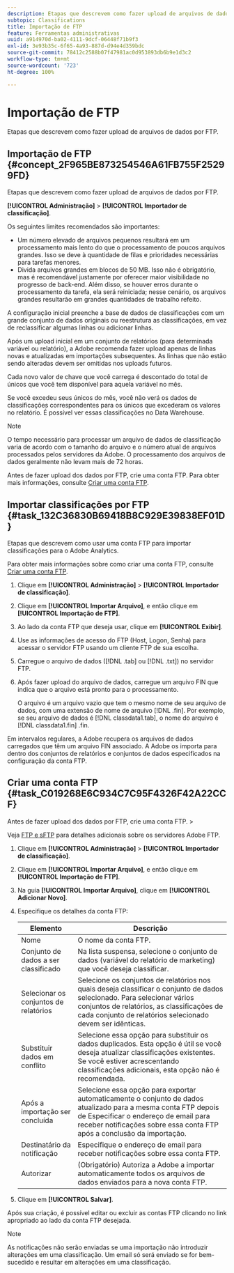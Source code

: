 ```yaml
---
description: Etapas que descrevem como fazer upload de arquivos de dados por FTP.
subtopic: Classifications
title: Importação de FTP
feature: Ferramentas administrativas
uuid: a914970d-ba02-4111-9dcf-06448f71b9f3
exl-id: 3e93b35c-6f65-4a93-887d-d94e4d359bdc
source-git-commit: 78412c2588b07f47981ac0d953893db6b9e1d3c2
workflow-type: tm+mt
source-wordcount: '723'
ht-degree: 100%

---
```


# Importação de FTP

Etapas que descrevem como fazer upload de arquivos de dados por FTP.

## Importação de FTP {#concept_2F965BE873254546A61FB755F25299FD}

Etapas que descrevem como fazer upload de arquivos de dados por FTP.

**[!UICONTROL Administração]** > **[!UICONTROL Importador de classificação]**.

Os seguintes limites recomendados são importantes:

* Um número elevado de arquivos pequenos resultará em um processamento mais lento do que o processamento de poucos arquivos grandes. Isso se deve à quantidade de filas e prioridades necessárias para tarefas menores.
* Divida arquivos grandes em blocos de 50 MB. Isso não é obrigatório, mas é recomendável justamente por oferecer maior visibilidade no progresso de back-end. Além disso, se houver erros durante o processamento da tarefa, ela será reiniciada; nesse cenário, os arquivos grandes resultarão em grandes quantidades de trabalho refeito.

A configuração inicial preenche a base de dados de classificações com um grande conjunto de dados originais ou reestrutura as classificações, em vez de reclassificar algumas linhas ou adicionar linhas.

Após um upload inicial em um conjunto de relatórios (para determinada variável ou relatório), a Adobe recomenda fazer upload apenas de linhas novas e atualizadas em importações subsequentes. As linhas que não estão sendo alteradas devem ser omitidas nos uploads futuros.

Cada novo valor de chave que você carrega é descontado do total de únicos que você tem disponível para aquela variável no mês.

Se você excedeu seus únicos do mês, você não verá os dados de classificações correspondentes para os únicos que excederam os valores no relatório. É possível ver essas classificações no Data Warehouse.

>[!NOTE]
>
>O tempo necessário para processar um arquivo de dados de classificação varia de acordo com o tamanho do arquivo e o número atual de arquivos processados pelos servidores da Adobe. O processamento dos arquivos de dados geralmente não levam mais de 72 horas.

Antes de fazer upload dos dados por FTP, crie uma conta FTP. Para obter mais informações, consulte [Criar uma conta FTP](/help/components/classifications/importer/c-uploading-saint-data-files-via-ftp.md#task_C019268E6C934C7C95F4326F42A22CCF).

## Importar classificações por FTP {#task_132C36830B69418B8C929E39838EF01D}

<!-- 

t_upload_a_saint_data_file_via_ftp.xml

 -->

Etapas que descrevem como usar uma conta FTP para importar classificações para o Adobe Analytics.

Para obter mais informações sobre como criar uma conta FTP, consulte [Criar uma conta FTP](/help/components/classifications/importer/c-uploading-saint-data-files-via-ftp.md#task_C019268E6C934C7C95F4326F42A22CCF).

1. Clique em **[!UICONTROL Administração]** > **[!UICONTROL Importador de classificação]**.
1. Clique em **[!UICONTROL Importar Arquivo]**, e então clique em **[!UICONTROL Importação de FTP]**.
1. Ao lado da conta FTP que deseja usar, clique em **[!UICONTROL Exibir]**.
1. Use as informações de acesso do FTP (Host, Logon, Senha) para acessar o servidor FTP usando um cliente FTP de sua escolha.
1. Carregue o arquivo de dados ([!DNL .tab] ou [!DNL .txt]) no servidor FTP.
1. Após fazer upload do arquivo de dados, carregue um arquivo FIN que indica que o arquivo está pronto para o processamento.

   O arquivo é um arquivo vazio que tem o mesmo nome de seu arquivo de dados, com uma extensão de nome de arquivo [!DNL .fin]. Por exemplo, se seu arquivo de dados é [!DNL classdata1.tab], o nome do arquivo é [!DNL classdata1.fin] .fin.

Em intervalos regulares, a Adobe recupera os arquivos de dados carregados que têm um arquivo FIN associado. A Adobe os importa para dentro dos conjuntos de relatórios e conjuntos de dados especificados na configuração da conta FTP.

## Criar uma conta FTP {#task_C019268E6C934C7C95F4326F42A22CCF}

Antes de fazer upload dos dados por FTP, crie uma conta FTP. >

<!-- 

t_create_an_ftp_account.xml

 -->

Veja [FTP e sFTP](https://docs.adobe.com/content/help/pt-BR/analytics/export/ftp-and-sftp/ftp-overview.html) para detalhes adicionais sobre os servidores Adobe FTP.

1. Clique em **[!UICONTROL Administração]** > **[!UICONTROL Importador de classificação]**.
1. Clique em **[!UICONTROL Importar Arquivo]**, e então clique em **[!UICONTROL Importação de FTP]**.
1. Na guia **[!UICONTROL Importar Arquivo]**, clique em **[!UICONTROL Adicionar Novo]**.
1. Especifique os detalhes da conta FTP:

   | Elemento | Descrição |
   |---|---|
   | Nome | O nome da conta FTP. |
   | Conjunto de dados a ser classificado | Na lista suspensa, selecione o conjunto de dados (variável do relatório de marketing) que você deseja classificar. |
   | Selecionar os conjuntos de relatórios | Selecione os conjuntos de relatórios nos quais deseja classificar o conjunto de dados selecionado. Para selecionar vários conjuntos de relatórios, as classificações de cada conjunto de relatórios selecionado devem ser idênticas. |
   | Substituir dados em conflito | Selecione essa opção para substituir os dados duplicados. Esta opção é útil se você deseja atualizar classificações existentes. Se você estiver acrescentando classificações adicionais, esta opção não é recomendada. |
   | Após a importação ser concluída | Selecione essa opção para exportar automaticamente o conjunto de dados atualizado para a mesma conta FTP depois de Especificar o endereço de email para receber notificações sobre essa conta FTP após a conclusão da importação. |
   | Destinatário da notificação | Especifique o endereço de email para receber notificações sobre essa conta FTP. |
   | Autorizar | (Obrigatório) Autoriza a Adobe a importar automaticamente todos os arquivos de dados enviados para a nova conta FTP. |

1. Clique em **[!UICONTROL Salvar]**.

Após sua criação, é possível editar ou excluir as contas FTP clicando no link apropriado ao lado da conta FTP desejada.

>[!NOTE]
>
>As notificações não serão enviadas se uma importação não introduzir alterações em uma classificação. Um email só será enviado se for bem-sucedido e resultar em alterações em uma classificação.
